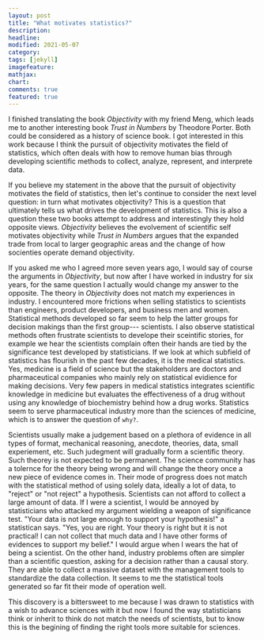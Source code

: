```yaml
---
layout: post
title: "What motivates statistics?"
description: 
headline: 
modified: 2021-05-07
category: 
tags: [jekyll]
imagefeature: 
mathjax: 
chart: 
comments: true
featured: true
---
```


I finished translating the book _Objectivity_ with my friend  Meng, which leads me to another interesting book _Trust in Numbers_ by Theodore Porter.
Both could be considered as a history of science book. I got interested in this work because I think the pursuit of objectivity motivates the field of statistics, which often deals with how to remove human bias through developing scientific methods to collect, analyze, represent, and interprete data. 

If you believe my statement in the above that the pursuit of objectivity motivates the field of statistics, then let's continue to consider the next level question: in turn what motivates objectivity? This is a question that ultimately tells us what drives the development of statistics. This is also a question these two books attempt to address and interestingly they hold opposite views. _Objectivity_ believes the evolvement of scientific self motivates objectivity while _Trust in Numbers_  argues that the expanded trade from local to larger geographic areas and the change of how socienties operate demand objectivity.

If you asked me who I agreed more seven years ago, I would say of course the arguments in _Objectivity_, but now after I have worked in industry for six years, for the same question I actually would change my answer to the opposite. The theory in _Objectivity_ does not match my experiences in industry.  I encountered more frictions when selling statistics to scientists than engineers, product developers, and business men and women. Statistical methods developed so far seem to help the latter groups for decision makings than the first group--- scientists. I also observe statistical methods often frustrate scientists to develope their sceintific stories, for example we hear the scientists complain often their hands are tied by the significance test developed by statisticians. If we look at which subfield of statistics has flourish in the past few decades, it is the medical statistics. Yes, medicine is a field of science but the stakeholders are doctors and pharmaceutical companies who mainly rely on statistical evidience for making decisions. Very few papers in medical statistics integrates scientific knowledge in medicine but evaluates the effectiveness of a drug without using any knowledge of biochemistry behind how a drug works. Statistics seem to serve  pharmaceutical industry more than the sciences of medicine, which is to answer the question of `why?`.


Scientists usually make a judgement based on a plethora of evidence in all types of format, mechanical reasoning, anecdote, theories, data, small experiement, etc. Such judegment will gradually form a scientific theory. Such theorey is not expected to be permanent. The science community has a tolernce for the theory being wrong and will change the theory once a new piece of evidence comes in. Their mode of progress does not match with the statistical method of using solely data, ideally a lot of data, to "reject" or "not reject" a hypothesis. Scientists can not afford to collect a large amount of data. If I were a scientist, I would be annoyed by statisticians who attacked my argument wielding a weapon of significance test. "Your data is not large enough to support your hypothesis!" a statistican says. "Yes, you are right. Your theory is right but it is not practical! I can not collect that much data and I have other forms of evidences to support my belief." I would argue when I wears the hat of being a scientist.    On the other hand, industry problems often are simpler than a scientific question, asking for a decision rather than a causal story. They are able to collect a massive dataset with the management tools to standardize the data collection. It seems to me the statistical tools generated so far fit their mode of operation well. 

This discovery is a bittersweet to me because I was drawn to statistics with a wish to advance sciences with it but now I found the way statisticians think or inherit to think do not match the needs of scientists, but to know this is the begining of finding the right tools more suitable for sciences.
